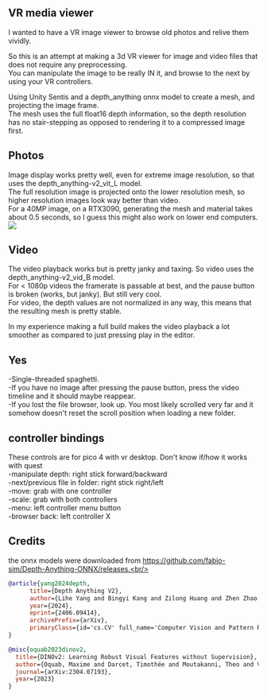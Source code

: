 ## VR media viewer
I wanted to have a VR image viewer to browse old photos and relive them vividly.<br/>

So this is an attempt at making a 3d VR viewer for image and video files that does not require any preprocessing.<br/>
You can manipulate the image to be really IN it, and browse to the next by using your VR controllers.<br/>

Using Unity Sentis and a depth_anything onnx model to create a mesh, and projecting the image frame.<br/>
The mesh uses the full float16 depth information, so the depth resolution has no stair-stepping as opposed to rendering it to a compressed image first.<br/>

## Photos
Image display works pretty well, even for extreme image resolution, so that uses the depth_anything-v2_vit_L model.<br/>
The full resolution image is projected onto the lower resolution mesh, so higher resolution images look way better than video.<br/>
For a 40MP image, on a RTX3090, generating the mesh and material takes about 0.5 seconds, so I guess this might also work on lower end computers.<br/>
<img src="./chalet.gif"/>

## Video
The video playback works but is pretty janky and taxing. So video uses the depth_anything-v2_vid_B model.<br/>
For < 1080p videos the framerate is passable at best, and the pause button is broken (works, but janky). But still very cool.<br/>
For video, the depth values are not normalized in any way, this means that the resulting mesh is pretty stable.<br/>

In my experience making a full build makes the video playback a lot smoother as compared to just pressing play in the editor.<br/>

## Yes
-Single-threaded spaghetti.<br/>
-If you have no image after pressing the pause button, press the video timeline and it should maybe reappear.<br/>
-If you lost the file browser, look up. You most likely scrolled very far and it somehow doesn't reset the scroll position when loading a new folder.<br/>

## controller bindings
These controls are for pico 4 with vr desktop. Don't know if/how it works with quest<br/>
-manipulate depth:    right stick forward/backward<br/>
-next/previous    file in folder: right stick right/left<br/>
-move:    grab with one controller<br/>
-scale:    grab with both controllers<br/>
-menu:    left controller menu button<br/>
-browser back:    left controller X<br/>

## Credits

the onnx models were downloaded from https://github.com/fabio-sim/Depth-Anything-ONNX/releases.<br/>

```bibtex
@article{yang2024depth,
      title={Depth Anything V2}, 
      author={Lihe Yang and Bingyi Kang and Zilong Huang and Zhen Zhao and Xiaogang Xu and Jiashi Feng and Hengshuang Zhao},
      year={2024},
      eprint={2406.09414},
      archivePrefix={arXiv},
      primaryClass={id='cs.CV' full_name='Computer Vision and Pattern Recognition' is_active=True alt_name=None in_archive='cs' is_general=False description='Covers image processing, computer vision, pattern recognition, and scene understanding. Roughly includes material in ACM Subject Classes I.2.10, I.4, and I.5.'}
}
```

```bibtex
@misc{oquab2023dinov2,
  title={DINOv2: Learning Robust Visual Features without Supervision},
  author={Oquab, Maxime and Darcet, Timothée and Moutakanni, Theo and Vo, Huy V. and Szafraniec, Marc and Khalidov, Vasil and Fernandez, Pierre and Haziza, Daniel and Massa, Francisco and El-Nouby, Alaaeldin and Howes, Russell and Huang, Po-Yao and Xu, Hu and Sharma, Vasu and Li, Shang-Wen and Galuba, Wojciech and Rabbat, Mike and Assran, Mido and Ballas, Nicolas and Synnaeve, Gabriel and Misra, Ishan and Jegou, Herve and Mairal, Julien and Labatut, Patrick and Joulin, Armand and Bojanowski, Piotr},
  journal={arXiv:2304.07193},
  year={2023}
}
```
